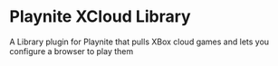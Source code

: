 # Playnite XCloud Library
A Library plugin for Playnite that pulls XBox cloud games and lets you configure a browser to play them
